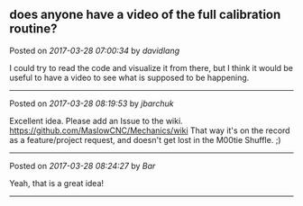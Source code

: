 ## does anyone have a video of the full calibration routine?
Posted on *2017-03-28 07:00:34* by *davidlang*

I could try to read the code and visualize it from there, but I think it would be useful to have a video to see what is supposed to be happening.

---

Posted on *2017-03-28 08:19:53* by *jbarchuk*

Excellent idea. Please add an Issue to the wiki. https://github.com/MaslowCNC/Mechanics/wiki That way it's on the record as a feature/project request, and doesn't get lost in the M00tie Shuffle. ;)

---

Posted on *2017-03-28 08:24:27* by *Bar*

Yeah, that is a great idea!

---


